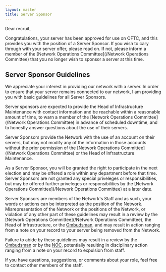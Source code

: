 ```yaml
---
layout: master
title: Server Sponsor
---
```

Dear recruit,

Congratulations, your server has been approved for use on OFTC, and this
provides you with the position of a Server Sponsor. If you wish to cary through
with your server offer, please read on. If not, please inform a member of the
[Network Operations Committee](/Network Operations Committee) that you no longer
wish to sponsor a server at this time.

## Server Sponsor Guidelines ##

We appreciate your interest in providing our network with a server. In order to
ensure that your server remains connected to our network, I am providing you
with basic guidelines for all Server Sponsors.

Server sponsors are expected to provide the Head of Infrastructure Maintenance
with contact information and be reachable within a reasonable amount of time, to
warn a member of the [Network Operations Committee](/Network Operations
Committee) in advance of scheduled downtime, and to honestly answer questions
about the use of their servers.

Server Sponsors provide the Network with the use of an account on their servers,
but may not modify any of the information in those accounts without the prior
permission of the [Network Operations Committee](/Network Operations Committee)
or the Head of Infrastructure Maintenance.

As a Server Sponsor, you will be granted the right to participate in the next
election and may be offered a role within any department before that time.
Server Sponsors are not granted any special priveleges or responsibilities, but
may be offered further priveleges or responsibilities by the [Network Operations
Committee](/Network Operations Committee) at a later date.

Server Sponsors are members of the Network's Staff and as such, your words or
actions can be interpreted as the position of the Network. Misrepresentation of
the Network or the positions of the Network, or violation of any other part of
these guidelines may result in a review by the [Network Operations
Committee](/Network Operations Committee), the Head of Infrastructure, or the
[Ombudsman](/Ombudsman), and may result in action ranging from a note on your
record to your server being removed from the Network.

Failure to abide by these guidelines may result in a review by the
[Ombudsman](/Ombudsman) or by the [NOC](/NOC), potentially resulting in
disciplinary action ranging from a note on your record to expulsion from staff.

If you have questions, suggestions, or comments about your role, feel free to
contact other members of the staff.
